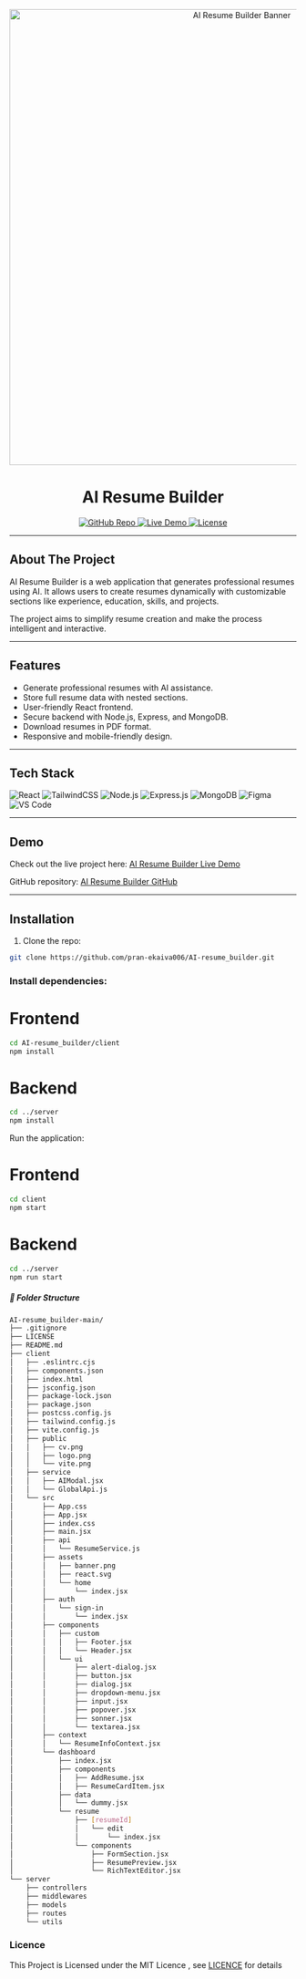 <p align="center">
  <img src="https://github.com/pran-ekaiva006/AI-resume_builder/client/src/assets/banner.png" alt="AI Resume Builder Banner" width="800">
</p>


<h1 align="center">AI Resume Builder</h1>

<p align="center">
  <a href="https://github.com/pran-ekaiva006/AI-resume_builder">
    <img src="https://img.shields.io/badge/GitHub-Repo-blue?logo=github" alt="GitHub Repo">
  </a>
  <a href="https://capable-churros-e51954.netlify.app/">
    <img src="https://img.shields.io/badge/Live-Demo-green?logo=vercel" alt="Live Demo">
  </a>
  <a href="https://github.com/pran-ekaiva006/AI-resume_builder/blob/main/LICENSE">
    <img src="https://img.shields.io/badge/License-MIT-yellow" alt="License">
  </a>
</p>

---

## **About The Project**

AI Resume Builder is a web application that generates professional resumes using AI. It allows users to create resumes dynamically with customizable sections like experience, education, skills, and projects.  

The project aims to simplify resume creation and make the process intelligent and interactive.

---

## **Features**
- Generate professional resumes with AI assistance.
- Store full resume data with nested sections.
- User-friendly React frontend.
- Secure backend with Node.js, Express, and MongoDB.
- Download resumes in PDF format.
- Responsive and mobile-friendly design.

---

## **Tech Stack**

<p>
  <img alt="React" src="https://img.shields.io/badge/React-20232A?logo=react&logoColor=61DAFB"/>
  <img alt="TailwindCSS" src="https://img.shields.io/badge/TailwindCSS-38B2AC?logo=tailwind-css&logoColor=white"/>
  <img alt="Node.js" src="https://img.shields.io/badge/Node.js-339933?logo=node.js&logoColor=white"/>
  <img alt="Express.js" src="https://img.shields.io/badge/Express.js-000000?logo=express&logoColor=white"/>
  <img alt="MongoDB" src="https://img.shields.io/badge/MongoDB-47A248?logo=mongodb&logoColor=white"/>
  <img alt="Figma" src="https://img.shields.io/badge/Figma-F24E1E?logo=figma&logoColor=white"/>
  <img alt="VS Code" src="https://img.shields.io/badge/VS%20Code-007ACC?logo=visual-studio-code&logoColor=white"/>
</p>

---

## **Demo**

Check out the live project here: [AI Resume Builder Live Demo](https://capable-churros-e51954.netlify.app/)  

GitHub repository: [AI Resume Builder GitHub](https://github.com/pran-ekaiva006/AI-resume_builder)

---

## **Installation**

1. Clone the repo:

```bash
git clone https://github.com/pran-ekaiva006/AI-resume_builder.git
```
### Install dependencies:
# Frontend
```bash
cd AI-resume_builder/client
npm install
```

# Backend
```bash
cd ../server
npm install
```

Run the application:

# Frontend
```bash
cd client
npm start
```

# Backend
```bash
cd ../server
npm run start
```

##### 📂 Folder Structure
```bash
AI-resume_builder-main/
├── .gitignore
├── LICENSE
├── README.md
├── client
│   ├── .eslintrc.cjs
│   ├── components.json
│   ├── index.html
│   ├── jsconfig.json
│   ├── package-lock.json
│   ├── package.json
│   ├── postcss.config.js
│   ├── tailwind.config.js
│   ├── vite.config.js
│   ├── public
│   │   ├── cv.png
│   │   ├── logo.png
│   │   └── vite.png
│   ├── service
│   │   ├── AIModal.jsx
│   │   └── GlobalApi.js
│   └── src
│       ├── App.css
│       ├── App.jsx
│       ├── index.css
│       ├── main.jsx
│       ├── api
│       │   └── ResumeService.js
│       ├── assets
│       │   ├── banner.png
│       │   ├── react.svg
│       │   └── home
│       │       └── index.jsx
│       ├── auth
│       │   └── sign-in
│       │       └── index.jsx
│       ├── components
│       │   ├── custom
│       │   │   ├── Footer.jsx
│       │   │   └── Header.jsx
│       │   └── ui
│       │       ├── alert-dialog.jsx
│       │       ├── button.jsx
│       │       ├── dialog.jsx
│       │       ├── dropdown-menu.jsx
│       │       ├── input.jsx
│       │       ├── popover.jsx
│       │       ├── sonner.jsx
│       │       └── textarea.jsx
│       ├── context
│       │   └── ResumeInfoContext.jsx
│       └── dashboard
│           ├── index.jsx
│           ├── components
│           │   ├── AddResume.jsx
│           │   ├── ResumeCardItem.jsx
│           ├── data
│           │   └── dummy.jsx
│           └── resume
│               ├── [resumeId]
│               │   └── edit
│               │       └── index.jsx
│               └── components
│                   ├── FormSection.jsx
│                   ├── ResumePreview.jsx
│                   └── RichTextEditor.jsx
└── server
    ├── controllers
    ├── middlewares
    ├── models
    ├── routes
    └── utils
```
### Licence
This Project is Licensed under the MIT Licence , see [LICENCE](./LICENSE) for details
